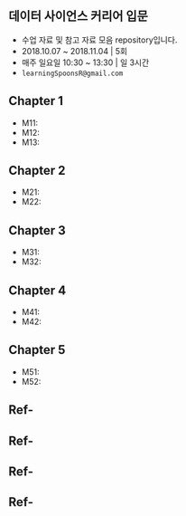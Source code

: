 ## 데이터 사이언스 커리어 입문

+ 수업 자료 및 참고 자료 모음 repository입니다.  
+ 2018.10.07 ~ 2018.11.04 | 5회  
+ 매주 일요일 10:30 ~ 13:30 | 일 3시간  
+ `learningSpoonsR@gmail.com`

## Chapter 1  
+ M11:  
+ M12:  
+ M13:  

## Chapter 2  
+ M21:  
+ M22:  

## Chapter 3  
+ M31:   
+ M32:  

## Chapter 4  
+ M41:   
+ M42:  

## Chapter 5  
+ M51:   
+ M52:

## Ref-

## Ref-

## Ref-

## Ref-

